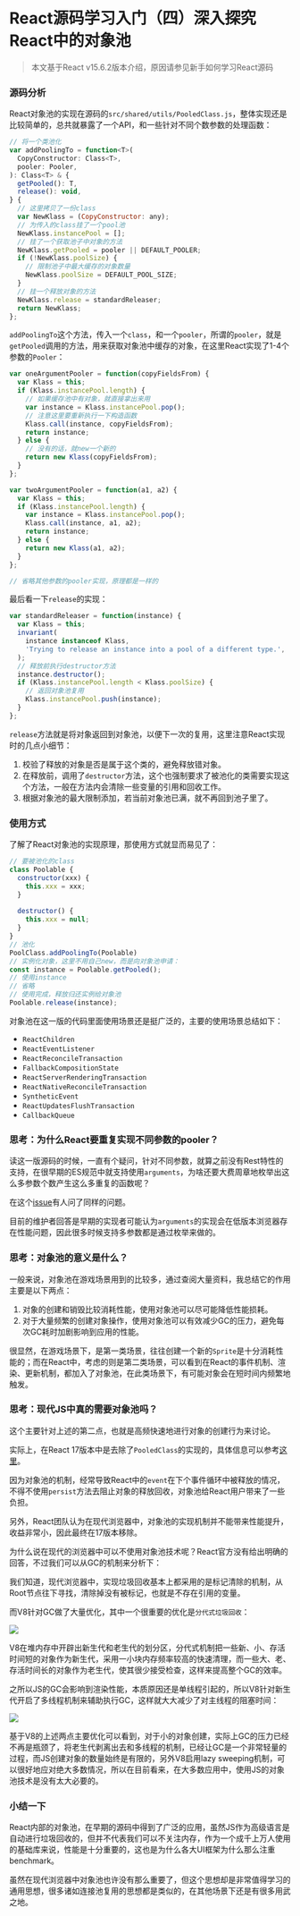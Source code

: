 # React源码学习入门（四）深入探究React中的对象池

> 本文基于React v15.6.2版本介绍，原因请参见新手如何学习React源码

### 源码分析

React对象池的实现在源码的`src/shared/utils/PooledClass.js`，整体实现还是比较简单的，总共就暴露了一个API，和一些针对不同个数参数的处理函数：

```js
// 将一个类池化
var addPoolingTo = function<T>(
  CopyConstructor: Class<T>,
  pooler: Pooler,
): Class<T> & {
  getPooled(): T,
  release(): void,
} {
  // 这里拷贝了一份class
  var NewKlass = (CopyConstructor: any); 
  // 为传入的class挂了一个pool池
  NewKlass.instancePool = [];  
  // 挂了一个获取池子中对象的方法
  NewKlass.getPooled = pooler || DEFAULT_POOLER;  
  if (!NewKlass.poolSize) {
    // 限制池子中最大缓存的对象数量
    NewKlass.poolSize = DEFAULT_POOL_SIZE;  
  } 
  // 挂一个释放对象的方法
  NewKlass.release = standardReleaser; 
  return NewKlass;
};
```

`addPoolingTo`这个方法，传入一个`class`，和一个`pooler`，所谓的`pooler`，就是`getPooled`调用的方法，用来获取对象池中缓存的对象，在这里React实现了1-4个参数的`Pooler`：

```js
var oneArgumentPooler = function(copyFieldsFrom) {
  var Klass = this;
  if (Klass.instancePool.length) {
    // 如果缓存池中有对象，就直接拿出来用
    var instance = Klass.instancePool.pop();
    // 注意这里要重新执行一下构造函数
    Klass.call(instance, copyFieldsFrom);
    return instance;
  } else {
    // 没有的话，就new一个新的
    return new Klass(copyFieldsFrom);
  }
};

var twoArgumentPooler = function(a1, a2) {
  var Klass = this;
  if (Klass.instancePool.length) {
    var instance = Klass.instancePool.pop();
    Klass.call(instance, a1, a2);
    return instance;
  } else {
    return new Klass(a1, a2);
  }
};

// 省略其他参数的pooler实现，原理都是一样的
```

最后看一下`release`的实现：

```js
var standardReleaser = function(instance) {
  var Klass = this;
  invariant(
    instance instanceof Klass,
    'Trying to release an instance into a pool of a different type.',
  );
  // 释放前执行destructor方法
  instance.destructor();  
  if (Klass.instancePool.length < Klass.poolSize) {
    // 返回对象池复用
    Klass.instancePool.push(instance);  
  }
};
```

`release`方法就是将对象返回到对象池，以便下一次的复用，这里注意React实现时的几点小细节：

1. 校验了释放的对象是否是属于这个类的，避免释放错对象。
2. 在释放前，调用了`destructor`方法，这个也强制要求了被池化的类需要实现这个方法，一般在方法内会清除一些变量的引用和回收工作。
3. 根据对象池的最大限制添加，若当前对象池已满，就不再回到池子里了。

### 使用方式

了解了React对象池的实现原理，那使用方式就显而易见了：

```js
// 要被池化的class
class Poolable {
  constructor(xxx) {
    this.xxx = xxx;
  }
  
  destructor() {
    this.xxx = null;
  }
}
// 池化
PoolClass.addPoolingTo(Poolable)
// 实例化对象，这里不用自己new，而是向对象池申请：
const instance = Poolable.getPooled();
// 使用instance
// 省略
// 使用完成，释放归还实例给对象池
Poolable.release(instance);
```

对象池在这一版的代码里面使用场景还是挺广泛的，主要的使用场景总结如下：

* `ReactChildren`
* `ReactEventListener`
* `ReactReconcileTransaction`
* `FallbackCompositionState`
* `ReactServerRenderingTransaction`
* `ReactNativeReconcileTransaction`
* `SyntheticEvent`
* `ReactUpdatesFlushTransaction`
* `CallbackQueue`

### 思考：为什么React要重复实现不同参数的pooler？

读这一版源码的时候，一直有个疑问，针对不同参数，就算之前没有Rest特性的支持，在很早期的ES规范中就支持使用`arguments`，为啥还要大费周章地枚举出这么多参数个数产生这么多重复的函数呢？

在这个[issue](https://github.com/facebook/react/issues/9325)有人问了同样的问题。

目前的维护者回答是早期的实现者可能认为`arguments`的实现会在低版本浏览器存在性能问题，因此很多时候支持多参数都是通过枚举来做的。

### 思考：对象池的意义是什么？

一般来说，对象池在游戏场景用到的比较多，通过查阅大量资料，我总结它的作用主要是以下两点：

1. 对象的创建和销毁比较消耗性能，使用对象池可以尽可能降低性能损耗。
2. 对于大量频繁的创建对象操作，使用对象池可以有效减少GC的压力，避免每次GC耗时加剧影响到应用的性能。

很显然，在游戏场景下，是第一类场景，往往创建一个新的`Sprite`是十分消耗性能的；而在React中，考虑的则是第二类场景，可以看到在React的事件机制、渲染、更新机制，都加入了对象池，在此类场景下，有可能对象会在短时间内频繁地触发。

### 思考：现代JS中真的需要对象池吗？

这个主要针对上述的第二点，也就是高频快速地进行对象的创建行为来讨论。

实际上，在React 17版本中是去除了`PooledClass`的实现的，具体信息可以参考[这里](https://reactjs.org/blog/2020/08/10/react-v17-rc.html#no-event-pooling)。

因为对象池的机制，经常导致React中的`event`在下个事件循环中被释放的情况，不得不使用`persist`方法去阻止对象的释放回收，对象池给React用户带来了一些负担。

另外，React团队认为在现代浏览器中，对象池的实现机制并不能带来性能提升，收益非常小，因此最终在17版本移除。

为什么说在现代的浏览器中可以不使用对象池技术呢？React官方没有给出明确的回答，不过我们可以从GC的机制来分析下：

我们知道，现代浏览器中，实现垃圾回收基本上都采用的是标记清除的机制，从Root节点往下寻找，清除掉没有被标记，也就是不存在引用的变量。

而V8针对GC做了大量优化，其中一个很重要的优化是`分代式垃圾回收`：

![](https://tva1.sinaimg.cn/large/e6c9d24egy1h5r7h0oqz7j213y0dwgo3.jpg)

V8在堆内存中开辟出新生代和老生代的划分区，分代式机制把一些新、小、存活时间短的对象作为新生代，采用一小块内存频率较高的快速清理，而一些大、老、存活时间长的对象作为老生代，使其很少接受检查，这样来提高整个GC的效率。

之所以JS的GC会影响到渲染性能，本质原因还是单线程引起的，所以V8针对新生代开启了多线程机制来辅助执行GC，这样就大大减少了对主线程的阻塞时间：

![](https://tva1.sinaimg.cn/large/e6c9d24egy1h5r7h1oefej214s0a474s.jpg)

基于V8的上述两点主要优化可以看到，对于小的对象创建，实际上GC的压力已经不再是瓶颈了，将老生代剥离出去和多线程的机制，已经让GC是一个非常轻量的过程，而JS创建对象的数量始终是有限的，另外V8启用lazy sweeping机制，可以很好地应对绝大多数情况，所以在目前看来，在大多数应用中，使用JS的对象池技术是没有太大必要的。

### 小结一下

React内部的对象池，在早期的源码中得到了广泛的应用，虽然JS作为高级语言是自动进行垃圾回收的，但并不代表我们可以不关注内存，作为一个成千上万人使用的基础库来说，性能是十分重要的，这也是为什么各大UI框架为什么那么注重benchmark。

虽然在现代浏览器中对象池也许没有那么重要了，但这个思想却是非常值得学习的通用思想，很多诸如连接池复用的思想都是类似的，在其他场景下还是有很多用武之地。
